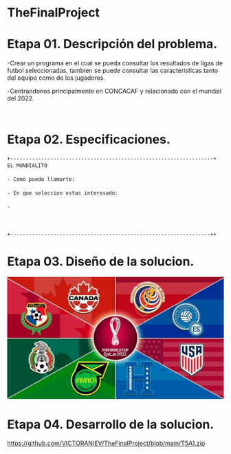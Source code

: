 # TheFinalProject

# Etapa 01. Descripción del problema.

-Crear un programa en el cual se pueda consultar los resultados de ligas de futbol seleccionadas, tambien se puede consultar las caracteristicas tanto del equipo como de los jugadores. 

-Centrandonos principalmente en CONCACAF y relacionado con el mundial del 2022.

![]()

# Etapa 02. Especificaciones.

~~~
+------------------------------------------------------------------+
EL MUNDIALITO

- Como puedo llamarte: 

- En que seleccion estas interesado:

- 



+-----------------------------------------------------------------++
~~~


# Etapa 03. Diseño de la solucion.
![](https://github.com/VICTORANIEV/TheFinalProject/blob/main/concacaf.jpg)

# Etapa 04. Desarrollo de la solucion.

https://github.com/VICTORANIEV/TheFinalProject/blob/main/T5A1.zip
